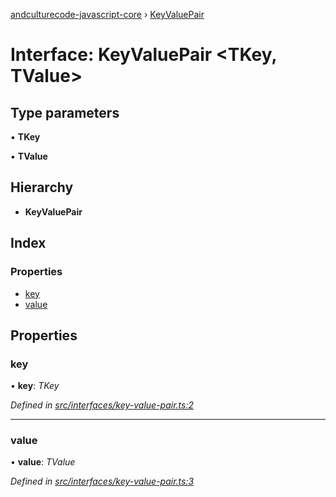 [andculturecode-javascript-core](../README.md) › [KeyValuePair](keyvaluepair.md)

# Interface: KeyValuePair <**TKey, TValue**>

## Type parameters

▪ **TKey**

▪ **TValue**

## Hierarchy

* **KeyValuePair**

## Index

### Properties

* [key](keyvaluepair.md#key)
* [value](keyvaluepair.md#value)

## Properties

###  key

• **key**: *TKey*

*Defined in [src/interfaces/key-value-pair.ts:2](https://github.com/AndcultureCode/AndcultureCode.JavaScript.Core/blob/35ec7f7/src/interfaces/key-value-pair.ts#L2)*

___

###  value

• **value**: *TValue*

*Defined in [src/interfaces/key-value-pair.ts:3](https://github.com/AndcultureCode/AndcultureCode.JavaScript.Core/blob/35ec7f7/src/interfaces/key-value-pair.ts#L3)*
